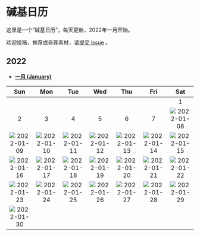 # 碱基日历

这里是一个“碱基日历”，每天更新，2022年一月开始。

欢迎投稿，推荐或自荐素材，请[提交 issue](https://github.com/ShujiaHuang/biocalendar/issues) 。


## 2022

- [**一月 (January)**](docs/2022/2022-01.md)

|  Sun  |  Mon  |  Tue  |  Wed  |  Thu  |  Fri  |  Sat  |
| :---: | :---: | :---: | :---: | :---: | :---: | :---: |
|     |     |     |     |     |     |  1  |
|  2  |  3  |  4  |  5  |  6  |  7  |![2022-01-08](https://static.fungenomics.com/images/2022/01/2022-01-08.png)|
| ![2022-01-09](https://static.fungenomics.com/images/2022/01/2022-01-09.png) | ![2022-01-10](https://static.fungenomics.com/images/2022/01/2022-01-10.png) | ![2022-01-11](https://static.fungenomics.com/images/2022/01/2022-01-11.png) | ![2022-01-12](https://static.fungenomics.com/images/2022/01/2022-01-12.png) | ![2022-01-13](https://static.fungenomics.com/images/2022/01/2022-01-13.png) | ![2022-01-14](https://static.fungenomics.com/images/2022/01/2022-01-14.png) |![2022-01-15](https://static.fungenomics.com/images/2022/01/2022-01-15.png)|
| ![2022-01-16](https://static.fungenomics.com/images/2022/01/2022-01-16.png) | ![2022-01-17](https://static.fungenomics.com/images/2022/01/2022-01-17.png) | ![2022-01-18](https://static.fungenomics.com/images/2022/01/2022-01-18.png) | ![2022-01-19](https://static.fungenomics.com/images/2022/01/2022-01-19.png) | ![2022-01-20](https://static.fungenomics.com/images/2022/01/2022-01-20.png) | ![2022-01-21](https://static.fungenomics.com/images/2022/01/2022-01-21.png) |![2022-01-22](https://static.fungenomics.com/images/2022/01/2022-01-22.png)|
| ![2022-01-23](https://static.fungenomics.com/images/2022/01/2022-01-23.png) | ![2022-01-24](https://static.fungenomics.com/images/2022/01/2022-01-24.png) | ![2022-01-25](https://static.fungenomics.com/images/2022/01/2022-01-25.png) | ![2022-01-26](https://static.fungenomics.com/images/2022/01/2022-01-26.png) | ![2022-01-27](https://static.fungenomics.com/images/2022/01/2022-01-27.png) | ![2022-01-28](https://static.fungenomics.com/images/2022/01/2022-01-28.png) |![2022-01-29](https://static.fungenomics.com/images/2022/01/2022-01-29.png)|
| ![2022-01-30](https://static.fungenomics.com/images/2022/01/2022-01-30.png) |  |  |  |  |  ||







